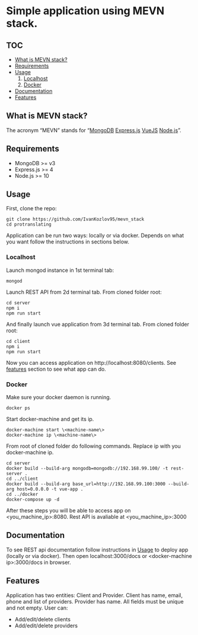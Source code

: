 # Simple application using MEVN stack.

## TOC

* [What is MEVN stack?](#what-is-mevn-stack)
* [Requirements](#requirements)
* [Usage](#usage)
	1. [Localhost](#localhost)
	2. [Docker](#docker)
* [Documentation](#documentation)
* [Features](#features)

## What is MEVN stack?
The acronym “MEVN” stands for “[MongoDB][1] [Express.js][2] [VueJS][3] [Node.js][4]”.

## Requirements
* MongoDB >= v3
* Express.js >= 4
* Node.js >= 10

## Usage

First, clone the repo:

    git clone https://github.com/IvanKozlov95/mevn_stack
    cd protranslating

Application can be run two ways: locally or via docker. Depends on what you want 
follow the instructions in sections below.

  ### Localhost

  Launch mongod instance in 1st terminal tab:

    mongod

  Launch REST API from 2d terminal tab. From cloned folder root:

    cd server
    npm i
    npm run start

  And finally launch vue application from 3d terminal tab. From cloned folder root:

    cd client
    npm i
    npm run start
  
  Now you can access application on http://localhost:8080/clients. See [features](#features)
  section to see what app can do.

  ### Docker

  Make sure your docker daemon is running. 

    docker ps

  Start docker-machine and get its ip.

    docker-machine start \<machine-name\>
    docker-machine ip \<machine-name\>

  From root of cloned folder do following commands. Replace ip with you docker-machine ip.

    cd server
    docker build --build-arg mongodb=mongodb://192.168.99.100/ -t rest-server .
    cd ../client
    docker build --build-arg base_url=http://192.168.99.100:3000 --build-arg host=0.0.0.0 -t vue-app .
    cd ../docker
    docker-compose up -d

  After these steps you will be able to access app on \<you_machine_ip\>:8080.
  Rest API is avaliable at \<you_machine_ip\>:3000

## Documentation

  To see REST api documentation follow instructions in [Usage](#usage) to deploy app
  (locally or via docker). Then open localhost:3000/docs or \<docker-machine ip\>:3000/docs
  in browser.

## Features

  Application has two entities: Client and Provider. Client has name, email, phone and 
  list of providers. Provider has name. All fields must be unique and not empty. User can:

  * Add/edit/delete clients
  * Add/edit/delete providers


[1]: https://www.mongodb.com/ "MongoDB"
[2]: https://expressjs.com/ "ExpressJs"
[3]: https://vuejs.org/ "VueJS"
[4]: https://nodejs.org/en/ "Node.js"
[GNL]: https://github.com/IvanKozlov95/get_next_line
[printf]: https://github.com/IvanKozlov95/ft_printf
[mock]: https://www.youtube.com/watch?v=dQw4w9WgXcQ
